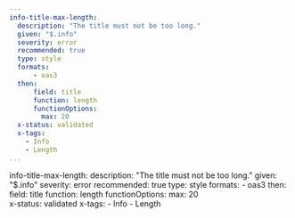 ```yaml
---
info-title-max-length:
  description: "The title must not be too long."
  given: "$.info"
  severity: error
  recommended: true
  type: style
  formats:
      - oas3
  then:
      field: title
      function: length
      functionOptions: 
        max: 20      
  x-status: validated
  x-tags:
    - Info
    - Length
...
```

info-title-max-length:
  description: "The title must not be too long."
  given: "$.info"
  severity: error
  recommended: true
  type: style
  formats:
      - oas3
  then:
      field: title
      function: length
      functionOptions: 
        max: 20      
  x-status: validated
  x-tags:
    - Info
    - Length 